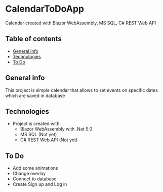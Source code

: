 # CalendarToDoApp

Calendar created with Blazor WebAssembly, MS SQL, C# REST Web API

## Table of contents

- [General info](#general-info)
- [Technologies](#technologies)
- [To Do](#todo)

## General info

This project is simple calendar that allows to set events on specific dates which are saved in database

## Technologies

- Project is created with:
    - Blazor WebAssembly with .Net 5.0
    - MS SQL (Not yet)
    - C# REST Web API (Not yet)

## To Do

- Add some animations
- Change overlay
- Connect to database
- Create Sign up and Log in
